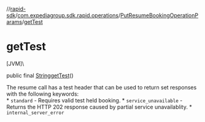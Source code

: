 //[rapid-sdk](../../../index.md)/[com.expediagroup.sdk.rapid.operations](../index.md)/[PutResumeBookingOperationParams](index.md)/[getTest](get-test.md)

# getTest

[JVM]\

public final [String](https://docs.oracle.com/javase/8/docs/api/java/lang/String.html)[getTest](get-test.md)()

The resume call has a test header that can be used to return set responses with the following keywords:<br> * `standard` - Requires valid test held booking. * `service_unavailable` - Returns the HTTP 202 response caused by partial service unavailablity. * `internal_server_error`
